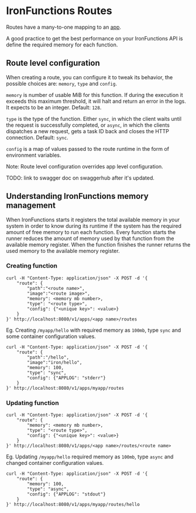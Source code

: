# IronFunctions Routes

Routes have a many-to-one mapping to an [app](apps.md).

A good practice to get the best performance on your IronFunctions API is define
the required memory for each function.

## Route level configuration

When creating a route, you can configure it to tweak its behavior, the possible
choices are: `memory`, `type` and `config`.

`memory` is number of usable MiB for this function. If during the execution it
exceeds this maximum threshold, it will halt and return an error in the logs. It
expects to be an integer. Default: `128`.

`type` is the type of the function. Either `sync`, in which the client waits
until the request is successfully completed, or `async`, in which the clients
dispatches a new request, gets a task ID back and closes the HTTP connection.
Default: `sync`.

`config` is a map of values passed to the route runtime in the form of
environment variables.

Note: Route level configuration overrides app level configuration.

TODO: link to swagger doc on swaggerhub after it's updated.

## Understanding IronFunctions memory management

When IronFunctions starts it registers the total available memory in your system
in order to know during its runtime if the system has the required amount of
free memory to run each function. Every function starts the runner reduces the
amount of memory used by that function from the available memory register. When
the function finishes the runner returns the used memory to the available memory
register.

### Creating function

```
curl -H "Content-Type: application/json" -X POST -d '{
    "route": {
        "path":"<route name>",
        "image":"<route image>",
        "memory": <memory mb number>,
        "type": "<route type>",
        "config": {"<unique key>": <value>}
    }
}' http://localhost:8080/v1/apps/<app name>/routes
```

Eg. Creating `/myapp/hello` with required memory as `100mb`, type `sync` and
some container configuration values.

```
curl -H "Content-Type: application/json" -X POST -d '{
    "route": {
        "path":"/hello",
        "image":"iron/hello",
        "memory": 100,
        "type": "sync",
        "config": {"APPLOG": "stderr"}
    }
}' http://localhost:8080/v1/apps/myapp/routes
```

### Updating function

```
curl -H "Content-Type: application/json" -X POST -d '{
    "route": {
        "memory": <memory mb number>,
        "type": "<route type>",
        "config": {"<unique key>": <value>}
    }
}' http://localhost:8080/v1/apps/<app name>/routes/<route name>
```

Eg. Updating `/myapp/hello` required memory as `100mb`, type `async` and changed
container configuration values.

```
curl -H "Content-Type: application/json" -X POST -d '{
    "route": {
        "memory": 100,
        "type": "async",
        "config": {"APPLOG": "stdout"}
    }
}' http://localhost:8080/v1/apps/myapp/routes/hello
```
